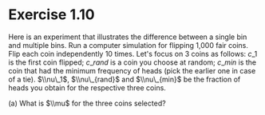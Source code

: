
# Exercise 1.10

Here is an experiment that illustrates the difference between a single bin and multiple bins. Run a computer simulation for flipping 1,000 fair coins. Flip each coin independently 10 times. Let's focus on 3 coins as follows: $c\_1$ is the first coin flipped; $c\_{rand}$ is a coin you choose at random; $c\_{min}$ is the coin that had the minimum frequency of heads (pick the earlier one in case of a tie). $\\nu\_1$, $\\nu\_{rand}$ and $\\nu\_{min}$ be the fraction of heads you obtain for the respective three coins.

(a) What is $\\mu$ for the three coins selected?
